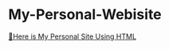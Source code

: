 # My-Personal-Webisite
[📍Here is My Personal Site Using HTML](https://himanshufarkya.github.io/My-Personal-Webisite/) <br />
